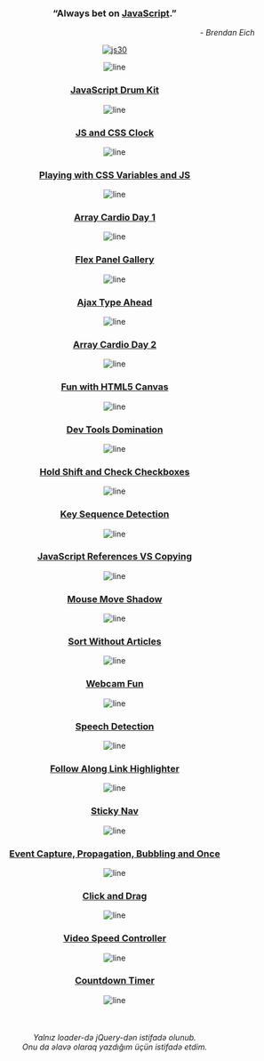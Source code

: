 <div align="center">

### “Always bet on [JavaScript](https://youtube.com/playlist?list=PLu8EoSxDXHP6CGK4YVJhL_VWetA865GOH "Click me! 😍").”

<p align="end"><em>- Brendan Eich</em></p>

[![js30](https://i.postimg.cc/8cpWXYyY/js30.png "Build things. Lots of things. Build 1,000 things. Keep it up and don't stop.")](https://javascript30.com)

![line](https://capsule-render.vercel.app/api?type=rect&color=gradient&height=2)

### [JavaScript Drum Kit](https://isbendiyarovanezrin.github.io/JavaScriptDrumKit "Click me! 🥁")

![line](https://capsule-render.vercel.app/api?type=rect&color=gradient&height=3)

### [JS and CSS Clock](https://isbendiyarovanezrin.github.io/AnalogClock "Click me! 🕑")

![line](https://capsule-render.vercel.app/api?type=rect&color=gradient&height=4)

### [Playing with CSS Variables and JS](https://isbendiyarovanezrin.github.io/PlayingWithCSSVariablesAndJS "Click me! ✿")

![line](https://capsule-render.vercel.app/api?type=rect&color=gradient&height=5)

### [Array Cardio Day 1](https://github.com/isbendiyarovanezrin/JavaScript30/tree/master/04%20-%20Array%20Cardio%20Day%201#readme "Click me! 💪")

![line](https://capsule-render.vercel.app/api?type=rect&color=gradient&height=6)

### [Flex Panel Gallery](https://isbendiyarovanezrin.github.io/FlexPanelGallery "Click me! ✨")

![line](https://capsule-render.vercel.app/api?type=rect&color=gradient&height=7)

### [Ajax Type Ahead](https://isbendiyarovanezrin.github.io/AjaxTypeAhead "Click me! 👀")

![line](https://capsule-render.vercel.app/api?type=rect&color=gradient&height=6)

### [Array Cardio Day 2](https://github.com/isbendiyarovanezrin/JavaScript30/tree/master/07%20-%20Array%20Cardio%20Day%202#readme "Click me! 💪")

![line](https://capsule-render.vercel.app/api?type=rect&color=gradient&height=5)

### [Fun with HTML5 Canvas](https://isbendiyarovanezrin.github.io/FunWithCanvas "Click me! 🎨")

![line](https://capsule-render.vercel.app/api?type=rect&color=gradient&height=4)

### [Dev Tools Domination](https://github.com/isbendiyarovanezrin/JavaScript30/tree/master/09%20-%20Dev%20Tools%20Domination#readme "Click me! 🤩")

![line](https://capsule-render.vercel.app/api?type=rect&color=gradient&height=3)

### [Hold Shift and Check Checkboxes](https://github.com/isbendiyarovanezrin/JavaScript30/tree/master/10%20-%20Hold%20Shift%20and%20Check%20Checkboxes#readme "Click me! ☑")

![line](https://capsule-render.vercel.app/api?type=rect&color=gradient&height=2)

### [Key Sequence Detection](https://github.com/isbendiyarovanezrin/JavaScript30/tree/master/12%20-%20Key%20Sequence%20Detection#readme "Click me! 🦄")

![line](https://capsule-render.vercel.app/api?type=rect&color=gradient&height=3)

### [JavaScript References VS Copying](https://github.com/isbendiyarovanezrin/JavaScript30/tree/master/14%20-%20JavaScript%20References%20VS%20Copying#readme "Click me! 🙃")

![line](https://capsule-render.vercel.app/api?type=rect&color=gradient&height=4)

### [Mouse Move Shadow](https://isbendiyarovanezrin.github.io/MouseMoveShadow "Click me! 👥")

![line](https://capsule-render.vercel.app/api?type=rect&color=gradient&height=5)

### [Sort Without Articles](https://github.com/isbendiyarovanezrin/JavaScript30/tree/master/17%20-%20Sort%20Without%20Articles#readme "Click me! 🌳")

![line](https://capsule-render.vercel.app/api?type=rect&color=gradient&height=6)

### [Webcam Fun](https://isbendiyarovanezrin.github.io/WebcamFun "Click me! 📸")

![line](https://capsule-render.vercel.app/api?type=rect&color=gradient&height=7)

### [Speech Detection](https://isbendiyarovanezrin.github.io/SpeechDetection "Click me! 💬")

![line](https://capsule-render.vercel.app/api?type=rect&color=gradient&height=6)

### [Follow Along Link Highlighter](https://github.com/isbendiyarovanezrin/JavaScript30/tree/master/22%20-%20Follow%20Along%20Link%20Highlighter#readme "Click me! 👀")

![line](https://capsule-render.vercel.app/api?type=rect&color=gradient&height=5)

### [Sticky Nav](https://github.com/isbendiyarovanezrin/JavaScript30/tree/master/24%20-%20Sticky%20Nav#readme "Click me! 🕳")

![line](https://capsule-render.vercel.app/api?type=rect&color=gradient&height=4)

### [Event Capture, Propagation, Bubbling and Once](https://github.com/isbendiyarovanezrin/JavaScript30/tree/master/25%20-%20Event%20Capture%2C%20Propagation%2C%20Bubbling%20and%20Once#readme "Click me! 😮")

![line](https://capsule-render.vercel.app/api?type=rect&color=gradient&height=3)

### [Click and Drag](https://isbendiyarovanezrin.github.io/ClickAndDrag "Click me! 😎")

![line](https://capsule-render.vercel.app/api?type=rect&color=gradient&height=2)

### [Video Speed Controller](https://isbendiyarovanezrin.github.io/VideoSpeedController "Click me! 📹")

![line](https://capsule-render.vercel.app/api?type=rect&color=gradient&height=3)

### [Countdown Timer](https://isbendiyarovanezrin.github.io/CountdownTimer "Click me! ⏳")

![line](https://capsule-render.vercel.app/api?type=rect&color=gradient&height=4)

<br>

<h6>
Yalnız loader-də jQuery-dən istifadə olunub. <br>
Onu da əlavə olaraq yazdığım üçün istifadə etdim.
</h6>

</div>
